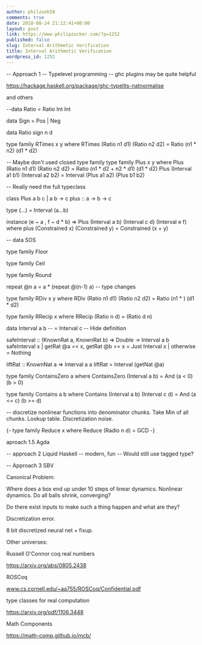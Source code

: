 ```yaml
---
author: philzook58
comments: true
date: 2018-08-24 21:12:41+00:00
layout: post
link: https://www.philipzucker.com/?p=1252
published: false
slug: Interval Arithmetic Verification
title: Interval Arithmetic Verification
wordpress_id: 1252
---
```


-- Approach 1
-- Typelevel programming
-- ghc plugins may be quite helpful

https://hackage.haskell.org/package/ghc-typelits-natnormalise

and others

--data Ratio = Ratio Int Int

data Sign = Pos | Neg

data Ratio sign n d

type family RTimes x y where
RTimes (Ratio n1 d1) (Ratio n2 d2) = Ratio (n1 * n2) (d1 * d2)

-- Maybe don't used closed type family
type family Plus x y where
Plus (Ratio n1 d1) (Ratio n2 d2) = Ratio (n1 * d2 + n2 * d1) (d1 * d2)
Plus (Interval a1 b1) (Interval a2 b2) = Interval (Plus a1 a2) (Plus b1 b2)

-- Really need the full typeclass

class Plus a b c | a b -> c
plus :: a -> b -> c

type (...) = Interval
(a...b)

instance (e ~ a , f ~ d * b) => Plus (Interval a b) (Interval c d) (Interval e f) where
plus (Constrained x) (Constrained y) = Constrained (x + y)

-- data SOS

type family Floor

type family Ceil

type family Round

repeat @n a = a * (repeat @(n-1) a) -- type changes

type family RDiv x y where
RDiv (Ratio n1 d1) (Ratio n2 d2) = Ratio (n1 * ) (d1 * d2)

type family RRecip x where
RRecip (Ratio n d) = (Ratio d n)

data Interval a b -- = Interval c -- Hide definition

safeInterval :: (KnownRat a, KnownRat b) => Double -> Interval a b
safeInterval x | getRat @a =< x, getRat @b >= x = Just Interval x
| otherwise = Nothing

liftRat :: KnownNat a => Interval a a
liftRat = Interval (getNat @a)

type family ContainsZero a where
ContainsZero (Interval a b) = And (a < 0) (b > 0)

type family Contains a b where
Contains (Interval a b) (Interval c d) = And (a <= c) (b >= d)

-- discretize nonlinear functions into denominator chunks. Take Min of all chunks. Lookup table. Discretization noise.

{-
type family Reduce x where
Reduce (Radio n d) = GCD
-}



aproach 1.5 Agda

-- approach 2 Liquid Haskell
-- modern, fun
-- Would still use tagged type?

-- Approach 3 SBV



Canonical Problem:

Where does a box end up under 10 steps of linear dynamics. Nonlinear dynamics. Do all balls shrink, converging?

Do there exist inputs to make such a thing happen and what are they?

Discretization error.

8 bit discretized neural net + fixup.





Other universes:

Russell O'Connor coq real numbers

https://arxiv.org/abs/0805.2438

ROSCoq

www.cs.cornell.edu/~aa755/ROSCoq/Confidential.pdf

type classes for real computation

https://arxiv.org/pdf/1106.3448

Math Components

https://math-comp.github.io/mcb/
